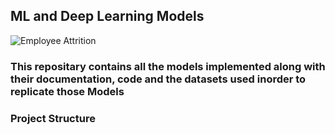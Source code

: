 ## ML and Deep Learning Models

![Employee Attrition](https://i.ibb.co/j9YNpCc/Future-technology-concept-with-person-using-a-laptop-computer.jpg)


### This repositary contains all the models implemented along with their documentation, code and the datasets used inorder to replicate those Models

### Project Structure

